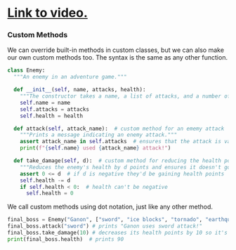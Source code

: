 # [Link to video.](https://www.youtube.com/watch?v=_r07AtZrVGY&list=PLVD25niNi0Bkrelmc-dxdpMzITt5YTBsc&index=13)

### Custom Methods

We can override built-in methods in custom classes, but we can also make our own custom methods too. The syntax is the same as any other function.

```python
class Enemy:
  """An enemy in an adventure game."""

  def __init__(self, name, attacks, health):
    """The constructor takes a name, a list of attacks, and a number of health points."""
    self.name = name
    self.attacks = attacks
    self.health = health

  def attack(self, attack_name):  # custom method for an ememy attack
    """Prints a message indicating an enemy attack."""
    assert attack_name in self.attacks  # ensures that the attack is valid
    print(f"{self.name} used {attack_name} attack!")

  def take_damage(self, d):  # custom method for reducing the health points
    """Reduces the enemy's health by d points and ensures it doesn't go below zero."""
    assert 0 <= d  # if d is negative they'd be gaining health points
    self.health -= d
    if self.health < 0:  # health can't be negative
      self.health = 0
```

We call custom methods using dot notation, just like any other method.

```python
final_boss = Enemy("Ganon", ["sword", "ice blocks", "tornado", "earthquake"], 100) # Creates an enemy object
final_boss.attack("sword") # prints "Ganon uses sword attack!"
final_boss.take_damage(10) # decreases its health points by 10 so it's at 90 now
print(final_boss.health)  # prints 90
```
